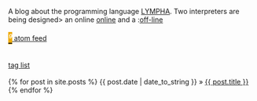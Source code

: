 <script>
document.getElementById("indexsmall").style.backgroundColor="#EFAB00";
document.getElementById("indextext").style.color="#000000";
document.getElementById("index").className="menu2active";
</script>
A blog about the programming language [LYMPHA](https://lympha.readthedocs.io/en/latest/). Two interpreters are being designed> an online [online](http://rickardhultgren.github.io/lymphaonline/index) and a :[off-line](https://gitlab.com/rickardhultgren/lympha-interpreter/-/tree/master/)<br><br>
<span id="Rss" style="display:table;"> [<i class="material-icons" style="background-color:#EFAB00;color:#ffffff;font-size:1.5em;margin-top:.5em; margin-bottom:-.5em;display: table-cell;vertical-align: middle;">&#xE0E5;</i><span style="vertical-align: middle;display:table-cell;">&nbsp;atom feed </span> ]({{site.baseurl}}/atom.xml)</span>
<br><br>
<a href="{{site.baseurl}}/tags">tag list</a>
<br><br>
{% for post in site.posts %}
{{ post.date | date_to_string }} &raquo; <a href="/lymphablog{{post.url}}">{{ post.title }}</a>
{% endfor %}

